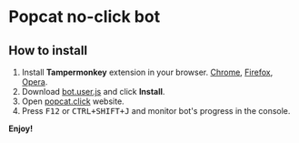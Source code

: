 # Popcat no-click bot
## How to install
1. Install **Tampermonkey** extension in your browser. [Chrome](https://chrome.google.com/webstore/detail/tampermonkey/dhdgffkkebhmkfjojejmpbldmpobfkfo), [Firefox](https://addons.mozilla.org/pl/firefox/addon/tampermonkey/), [Opera](https://addons.opera.com/pl/extensions/details/tampermonkey-beta/).
2. Download [bot.user.js](https://github.com/wberdowski/PopcatNoClickBot/raw/main/source.js) and click **Install**.
3. Open [popcat.click](https://popcat.click/) website.
4. Press <kbd>F12</kbd> or <kbd>CTRL+SHIFT+J</kbd> and monitor bot's progress in the console.

**Enjoy!**
